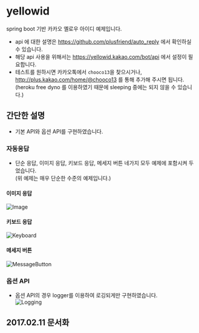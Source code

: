 # yellowid  
spring boot 기반 카카오 옐로우 아이디 예제입니다.  
- api 에 대한 설명은 https://github.com/plusfriend/auto_reply 에서 확인하실 수 있습니다.  
- 해당 api 사용을 위해서는 https://yellowid.kakao.com/bot/api 에서 설정이 필요합니다.
- 테스트를 원하시면 카카오톡에서 `chooco13`을 찾으시거나, http://plus.kakao.com/home/@chooco13 를 통해 추가해 주시면 됩니다.
(heroku free dyno 를 이용하였기 때문에 sleeping 중에는 되지 않을 수 있습니다.)  

## 간단한 설명
- 기본 API와 옵션 API를 구현하였습니다.

### 자동응답
- 단순 응답, 이미지 응답, 키보드 응답, 메세지 버튼 네가지 모두 예제에 포함시켜 두었습니다.   
(위 예제는 매우 단순한 수준의 예제입니다.)  

#### 이미지 응답   
![Image](http://i.imgur.com/EJbiykO.png)  
#### 키보드 응답  
![Keyboard](http://i.imgur.com/jwtvORm.png)  
#### 메세지 버튼  
![MessageButton](http://i.imgur.com/LrUgwaV.png)  

### 옵션 API
- 옵션 API의 경우 logger를 이용하여 로깅되게만 구현하였습니다.  
![Logging](http://i.imgur.com/DxZTU4f.png?1)   

## 2017.02.11 문서화  
